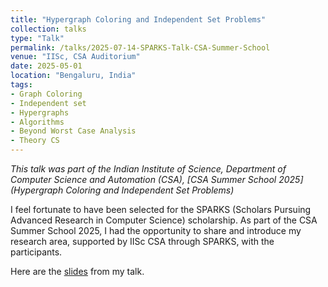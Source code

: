 ```yaml
---
title: "Hypergraph Coloring and Independent Set Problems"
collection: talks
type: "Talk"
permalink: /talks/2025-07-14-SPARKS-Talk-CSA-Summer-School
venue: "IISc, CSA Auditorium"
date: 2025-05-01
location: "Bengaluru, India"
tags:
- Graph Coloring
- Independent set
- Hypergraphs
- Algorithms
- Beyond Worst Case Analysis
- Theory CS
---
```

*This talk was part of the Indian Institute of Science, Department of Computer Science and Automation (CSA), [CSA Summer School 2025](Hypergraph Coloring and Independent Set
Problems)*

I feel fortunate to have been selected for the SPARKS (Scholars Pursuing Advanced Research in Computer Science) scholarship. As part of the CSA Summer School 2025, I had the opportunity to share and introduce my research area, supported by IISc CSA through SPARKS, with the participants.

Here are the [slides](https://drive.google.com/file/d/14pQcU9atl9Um66IsKX3ir80AvHYEy-jD/view?usp=sharing) from my talk.
